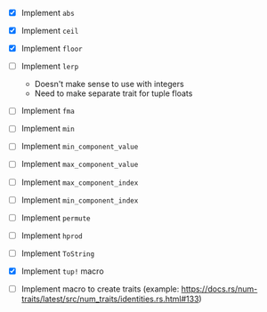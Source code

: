 - [x] Implement `abs`
- [x] Implement `ceil`
- [x] Implement `floor`
- [ ] Implement `lerp`
  - Doesn't make sense to use with integers
  - Need to make separate trait for tuple floats
- [ ] Implement `fma`
- [ ] Implement `min`
- [ ] Implement `min_component_value`
- [ ] Implement `max_component_value`
- [ ] Implement `max_component_index`
- [ ] Implement `min_component_index`
- [ ] Implement `permute`
- [ ] Implement `hprod`
- [ ] Implement `ToString`

- [x] Implement `tup!` macro
- [ ] Implement macro to create traits (example: https://docs.rs/num-traits/latest/src/num_traits/identities.rs.html#133)
